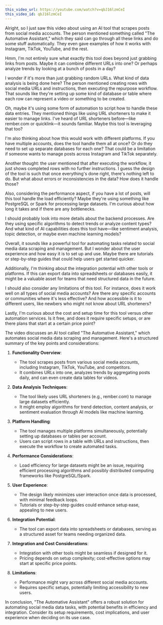 ```yaml
---
this_video_url: https://youtube.com/watch?v=qbJ16lzmCeI
this_video_id: qbJ16lzmCeI
---
```

<think>
Alright, so I just saw this video about using an AI tool that scrapes posts from social media accounts. The person mentioned something called "The Automative Assistant," which they said can go through all these links and do some stuff automatically. They even gave examples of how it works with Instagram, TikTok, YouTube, and the rest.

Hmm, I'm not entirely sure what exactly this tool does beyond just grabbing links from posts. Maybe it can combine different URLs into one? Or perhaps analyze trends by looking at a bunch of posts in a day?

I wonder if it's more than just grabbing random URLs. What kind of data analysis is being done here? The person mentioned creating rows with social media URLs and instructions, then executing the repurpose workflow. That sounds like they're setting up some kind of database or table where each row can represent a video or something to be created.

Oh, maybe it's using some form of automation to script how to handle these data entries. They mentioned things like using URL shorteners to make it easier to manage links. I've heard of URL shorteners before—like rember.com or quicklink—it sounds familiar. Maybe this tool is leveraging that too?

I'm also thinking about how this would work with different platforms. If you have multiple accounts, does the tool handle them all at once? Or do they need to set up separate databases for each one? That could be a limitation if someone wants to manage posts across Instagram and TikTok separately.

Another thought: the user mentioned that after executing the workflow, it just shows completed rows with no further instructions. I guess the design of the tool is such that once everything's done right, there's nothing left to do. But what about errors or inconsistencies in the data? How does it handle those?

Also, considering the performance aspect, if you have a lot of posts, will this tool handle the load efficiently? Maybe they're using something like PostgreSQL or Spark for processing large datasets. I'm curious about how long it takes and if there are any bottlenecks.

I should probably look into more details about the backend processes. Are they using specific algorithms to detect trends or analyze content types? And what kind of AI capabilities does this tool have—like sentiment analysis, topic detection, or maybe even machine learning models?

Overall, it sounds like a powerful tool for automating tasks related to social media data scraping and management. But I wonder about the user experience and how easy it is to set up and use. Maybe there are tutorials or step-by-step guides that could help users get started quicker.

Additionally, I'm thinking about the integration potential with other tools or platforms. If this can export data into spreadsheets or databases easily, it might be a valuable asset for teams that need structured data in the future.

I should also consider any limitations of this tool. For instance, does it work well on all types of social media accounts? Are there any specific accounts or communities where it's less effective? And how accessible is it to different users, like newbers who might not know about URL shorteners?

Lastly, I'm curious about the cost and setup time for this tool versus other automation services. Is it free, and does it require specific setups, or are there plans that start at a certain price point?
</think>

The video discusses an AI tool called "The Automative Assistant," which automates social media data scraping and management. Here's a structured summary of the key points and considerations:

1. **Functionality Overview**:
   - The tool scrapes posts from various social media accounts, including Instagram, TikTok, YouTube, and competitors.
   - It combines URLs into one, analyzes trends by aggregating posts daily, and can even create data tables for videos.

2. **Data Analysis Techniques**:
   - The tool likely uses URL shorteners (e.g., rember.com) to manage large datasets efficiently.
   - It might employ algorithms for trend detection, content analysis, or sentiment evaluation through AI models like machine learning.

3. **Platform Handling**:
   - The tool manages multiple platforms simultaneously, potentially setting up databases or tables per account.
   - Users can script rows in a table with URLs and instructions, then execute the workflow to create automated tasks.

4. **Performance Considerations**:
   - Load efficiency for large datasets might be an issue, requiring efficient processing algorithms and possibly distributed computing frameworks like PostgreSQL/Spark.

5. **User Experience**:
   - The design likely minimizes user interaction once data is processed, with minimal feedback loops.
   - Tutorials or step-by-step guides could enhance setup ease, appealing to new users.

6. **Integration Potential**:
   - The tool can export data into spreadsheets or databases, serving as a structured asset for teams needing organized data.

7. **Integration and Cost Considerations**:
   - Integration with other tools might be seamless if designed for it.
   - Pricing depends on setup complexity; cost-effective options may start at specific price points.

8. **Limitations**:
   - Performance might vary across different social media accounts.
   - Requires specific setups, potentially limiting accessibility to new users.

In conclusion, "The Automative Assistant" offers a robust solution for automating social media data tasks, with potential benefits in efficiency and integration. Consider its setup requirements, cost implications, and user experience when deciding on its use case.
